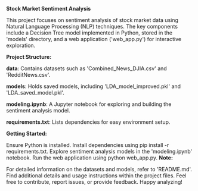 **Stock Market Sentiment Analysis**

This project focuses on sentiment analysis of stock market data using Natural Language Processing (NLP) techniques. The key components include a Decision Tree model implemented in Python, stored in the 'models' directory, and a web application ('web_app.py') for interactive exploration.

**Project Structure:**

**data**: Contains datasets such as 'Combined_News_DJIA.csv' and 'RedditNews.csv'.

**models**: Holds saved models, including 'LDA_model_improved.pkl' and 'LDA_saved_model.pkl'.

**modeling.ipynb**: A Jupyter notebook for exploring and building the sentiment analysis model.

**requirements.txt**: Lists dependencies for easy environment setup.

**Getting Started:**

Ensure Python is installed.
Install dependencies using pip install -r requirements.txt.
Explore sentiment analysis models in the 'modeling.ipynb' notebook.
Run the web application using python web_app.py.
**Note:**

For detailed information on the datasets and models, refer to 'README.md'.
Find additional details and usage instructions within the project files.
Feel free to contribute, report issues, or provide feedback. Happy analyzing!
